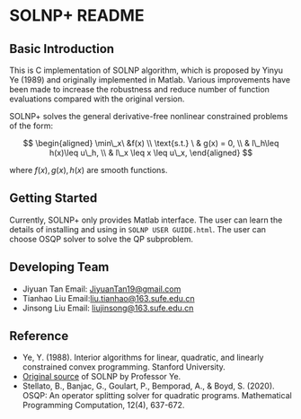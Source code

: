 #  SOLNP+ README
## Basic Introduction
This is C implementation of SOLNP algorithm, which is proposed by Yinyu Ye (1989) and originally implemented in Matlab. Various improvements have been made to increase the robustness and reduce number of function evaluations compared with the original version. 
    
SOLNP+ solves the general derivative-free nonlinear constrained problems of the form:

$$
\begin{aligned}
    \min\_x\ &f(x) \\ 
    \text{s.t.} \ & g(x) = 0, \\
                  & l\_h\leq h(x)\leq u\_h, \\
                  & l\_x \leq x \leq u\_x,
\end{aligned}
$$

where $f(x),g(x),h(x)$ are smooth functions.
## Getting Started
Currently, SOLNP+ only provides Matlab interface. The user can learn the details of installing and using in `SOLNP USER GUIDE.html`. The user can choose OSQP solver to solve the QP subproblem.
## Developing Team
- Jiyuan Tan Email: JiyuanTan19@gmail.com
- Tianhao Liu Email:liu.tianhao@163.sufe.edu.cn
- Jinsong Liu Email: liujinsong@163.sufe.edu.cn
## Reference
- Ye, Y. (1988). Interior algorithms for linear, quadratic, and linearly constrained convex programming. Stanford University.
- [Original source](https://web.stanford.edu/~yyye/matlab/) of SOLNP by Professor Ye.
- Stellato, B., Banjac, G., Goulart, P., Bemporad, A., & Boyd, S. (2020). OSQP: An operator splitting solver for quadratic programs. Mathematical Programming Computation, 12(4), 637-672.
